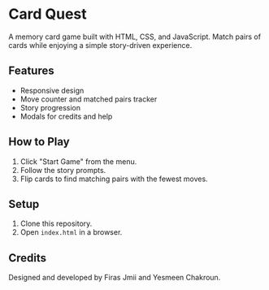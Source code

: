 # Card Quest
A memory card game built with HTML, CSS, and JavaScript. Match pairs of cards while enjoying a simple story-driven experience.

## Features
- Responsive design
- Move counter and matched pairs tracker
- Story progression
- Modals for credits and help

## How to Play
1. Click "Start Game" from the menu.
2. Follow the story prompts.
3. Flip cards to find matching pairs with the fewest moves.

## Setup
1. Clone this repository.
2. Open `index.html` in a browser.

## Credits
Designed and developed by Firas Jmii and Yesmeen Chakroun.
